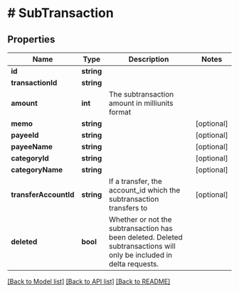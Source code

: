 # # SubTransaction

## Properties

Name | Type | Description | Notes
------------ | ------------- | ------------- | -------------
**id** | **string** |  | 
**transactionId** | **string** |  | 
**amount** | **int** | The subtransaction amount in milliunits format | 
**memo** | **string** |  | [optional] 
**payeeId** | **string** |  | [optional] 
**payeeName** | **string** |  | [optional] 
**categoryId** | **string** |  | [optional] 
**categoryName** | **string** |  | [optional] 
**transferAccountId** | **string** | If a transfer, the account_id which the subtransaction transfers to | [optional] 
**deleted** | **bool** | Whether or not the subtransaction has been deleted.  Deleted subtransactions will only be included in delta requests. | 

[[Back to Model list]](../../README.md#documentation-for-models) [[Back to API list]](../../README.md#documentation-for-api-endpoints) [[Back to README]](../../README.md)


